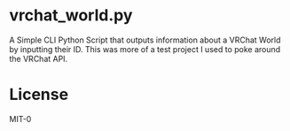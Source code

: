 # vrchat_world.py
A Simple CLI Python Script that outputs information about a VRChat World by inputting their ID. 
This was more of a test project I used to poke around the VRChat API. 

# License
MIT-0
